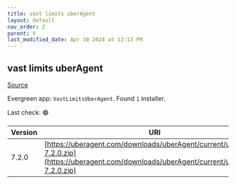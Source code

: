 ```yaml
---
title: vast limits uberAgent
layout: default
nav_order: 2
parent: V
last_modified_date: Apr 30 2024 at 12:13 PM
---
```


## vast limits uberAgent

[Source](https://uberagent.com/)

Evergreen app: `VastLimitsUberAgent`. Found `1` installer.

Last check: 🟢

| Version | URI                                                                                                                                            |
| ------- | ---------------------------------------------------------------------------------------------------------------------------------------------- |
| 7.2.0   | [https://uberagent.com/downloads/uberAgent/current/uberAgent-7.2.0.zip](https://uberagent.com/downloads/uberAgent/current/uberAgent-7.2.0.zip) |
